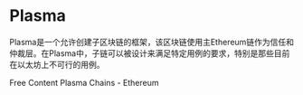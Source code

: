 # Plasma

Plasma是一个允许创建子区块链的框架，该区块链使用主Ethereum链作为信任和仲裁层。在Plasma中，子链可以被设计来满足特定用例的要求，特别是那些目前在以太坊上不可行的用例。

<ResourceGroupTitle>Free Content</ResourceGroupTitle>
<BadgeLink colorScheme='yellow' badgeText='Read' href='https://ethereum.org/en/developers/docs/scaling/plasma/'>Plasma Chains - Ethereum</BadgeLink>
